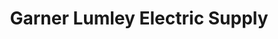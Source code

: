 ---
title: "Garner Lumley Electric Supply"
url: /hattiesburg/garner-lumley-electric-supply/
shop: trade
---